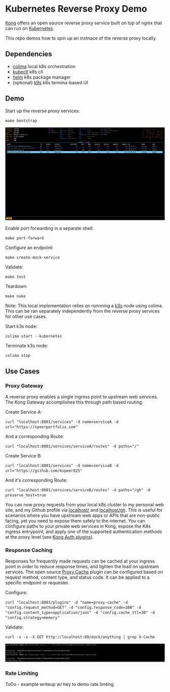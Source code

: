 # Kubernetes Reverse Proxy Demo

[Kong](https://konghq.com/) offers an open source reverse proxy service built on top of nginx that can run on [Kubernetes](https://docs.konghq.com/gateway/3.8.x/install/kubernetes/proxy/).

This repo demos how to spin up an instnace of the reverse proxy locally.

## Dependencies

* [colima](https://github.com/abiosoft/colima) local k8s orchestration
* [kubectl](https://kubernetes.io/docs/tasks/tools/install-kubectl-macos/) k8s cli
* [helm](https://helm.sh/docs/intro/quickstart/) k8s package manager
* (optional) [k9s](https://k9scli.io/) k8s termina-based UI

## Demo

Start up the reverse proxy services:
```
make bootstrap
```

![k9s_pods](./images/k9s-pods.png)

Enable port forwarding in a separate shell:
```
make port-forward
```

Configure an endpoint:
```
make create-mock-service
```

Validate:
```
make test
```

Teardown:
```
make nuke
```

Note: This local implementation relies on runnning a [k3s](https://k3s.io/) node using colima. This can be ran separately independently from the reverse proxy services for other use cases.

Start k3s node:
```
colima start --kubernetes
```
Terminate k3s node:
```
colima stop
```

## Use Cases

### Proxy Gateway

A reverse proxy enables a single ingress point to upstream web services. The Kong Gateway accomplishes this through path based routing.

Create Service A:
```
curl "localhost:8001/services" -d name=serviceA -d url="https://speerportfolio.com"
```
And a corresponding Route:
```
curl "localhost:8001/services/serviceA/routes" -d paths="/"
```

Create Service B:
```
curl "localhost:8001/services" -d name=serviceB -d url="https://github.com/kspeer825"
```
And it's corresponding Route:
```
curl "localhost:8001/services/serviceB/routes" -d paths="/gh" -d preserve_host=true
```

You can now proxy requests from your local k8s cluster to my personal web site, and my Github profile via [localhost/](https://localhost/) and [localhost/gh](https://localhost/gh). This is useful for scenarios where you have upstream web apps or APIs that are non-public facing, yet you need to expose them safely to the internet. You can configure paths to your private web services in Kong, expose the K8s ingress entrypoint, and apply one of the supported authentication methods at the proxy level (see [Kong Auth plugins](https://docs.konghq.com/hub/?tier=free&category=authentication)).

### Response Caching

Responses for frequently made requests can be cached at your ingress point in order to reduce response times, and lighten the load on upstream services. The open source [Proxy Cache](https://docs.konghq.com/hub/kong-inc/proxy-cache/) plugin can be configured based on request method, content type, and status code. It can be applied to a specific endpoint or requester.

Configure:
```
curl "localhost:8001/plugins" -d "name=proxy-cache" -d "config.request_method=GET" -d "config.response_code=200" -d "config.content_type=application/json" -d "config.cache_ttl=30" -d "config.strategy=memory"
```

Validate:
```
curl -s -i -X GET http://localhost:80/mock/anything | grep X-Cache
```

![cache_hit](./images/cache-hit.png)


### Rate Limiting
ToDo - example writeup w/ hey to demo rate limting